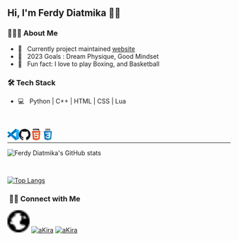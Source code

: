 <h2>Hi, I'm Ferdy Diatmika 🙍👋</h2>

<h3>👨🏻‍💻 About Me </h3>

- 🔭 &nbsp; Currently project maintained [website]
- 👑 &nbsp; 2023 Goals : Dream Physique, Good Mindset
- 🗿 &nbsp; Fun fact: I love to play Boxing, and Basketball

### 🛠 Tech Stack

- 💻 &nbsp; Python | C++ | HTML | CSS | Lua
<br>
<br>
<img align="left" alt="Visual Studio Code" width="26px" src="https://raw.githubusercontent.com/github/explore/80688e429a7d4ef2fca1e82350fe8e3517d3494d/topics/visual-studio-code/visual-studio-code.png" />
<img align="left" alt="GitHub" width="26px" src="https://raw.githubusercontent.com/github/explore/78df643247d429f6cc873026c0622819ad797942/topics/github/github.png"/>
<img align="left" alt="HTML5" width="26px" src="https://raw.githubusercontent.com/github/explore/80688e429a7d4ef2fca1e82350fe8e3517d3494d/topics/html/html.png" />
<img align="left" alt="CSS3" width="26px" src="https://raw.githubusercontent.com/github/explore/80688e429a7d4ef2fca1e82350fe8e3517d3494d/topics/css/css.png" />

<br />

---

<!-- REAMDE_STATS -->

![Ferdy Diatmika's GitHub stats](https://github-readme-stats.vercel.app/api?username=ferdydiatmika&show_icons=true&theme=tokyonight)

</br> 
  
[![Top Langs](https://github-readme-stats.vercel.app/api/top-langs/?username=ferdydiatmika&layout=compact&text_color=daf7dc&bg_color=151515)](https://github.com/FerdyDiatmika/github-readme-stats)

<h3> 🤝🏻 Connect with Me </h3>

[<img item-align="center" alt="aKira" width="50px" src="https://raw.githubusercontent.com/iconic/open-iconic/master/svg/globe.svg" />][website]
[<img alt="aKira" width="50px" src="https://cdn.jsdelivr.net/npm/simple-icons@v3/icons/youtube.svg" />][youtube]
[<img alt="aKira" width="50px" src="https://cdn.jsdelivr.net/npm/simple-icons@v3/icons/instagram.svg" />][instagram]

<!-- END README -->

[website]: https://ferdydiatmika.github.io
[twitter]: https://twitter.com/ferdydiatmikaa
[youtube]: https://youtube.com/
[instagram]: https://instagram.com/ferdydiatmikaa
